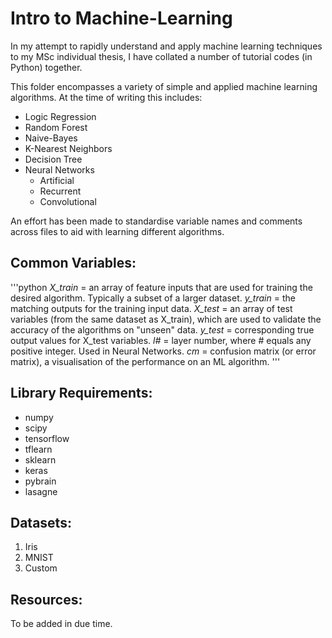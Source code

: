 
# Intro to Machine-Learning
In my attempt to rapidly understand and apply machine learning techniques to my MSc individual thesis, I have collated a number of tutorial codes (in Python) together.

This folder encompasses a variety of simple and applied machine learning algorithms. At the time of writing this includes:
* Logic Regression
* Random Forest
* Naive-Bayes
* K-Nearest Neighbors
* Decision Tree
* Neural Networks
	- Artificial
	- Recurrent
	- Convolutional

An effort has been made to standardise variable names and comments across files to aid with learning different algorithms.

## Common Variables:
'''python
*X_train* = an array of feature inputs that are used for training the desired algorithm. Typically a subset of a larger dataset.
*y_train* = the matching outputs for the training input data.
*X_test* = an array of test variables (from the same dataset as X_train), which are used to validate the accuracy of the algorithms on "unseen" data.
*y_test* = corresponding true output values for X_test variables.
*l#* = layer number, where # equals any positive integer. Used in Neural Networks.
*cm* = confusion matrix (or error matrix), a visualisation of the performance on an ML algorithm.
'''

## Library Requirements:
+ numpy
+ scipy
+ tensorflow
+ tflearn
+ sklearn
+ keras
+ pybrain
+ lasagne

## Datasets:
1. Iris
2. MNIST
3. Custom

## Resources:
To be added in due time.
